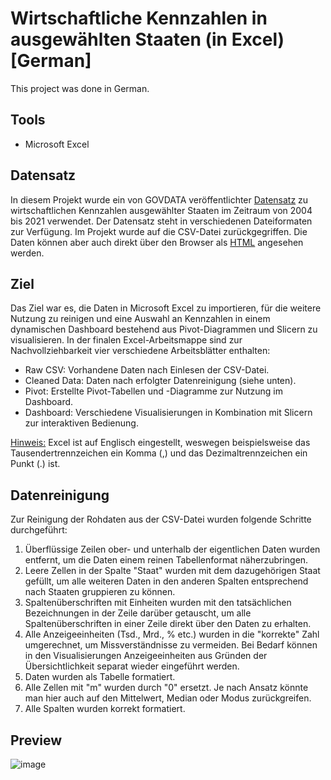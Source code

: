 # Wirtschaftliche Kennzahlen in ausgewählten Staaten (in Excel) [German]
This project was done in German.

## Tools
- Microsoft Excel

## Datensatz
In diesem Projekt wurde ein von GOVDATA veröffentlichter [Datensatz](https://www.govdata.de/web/guest/daten/-/details/flache-bevolkerung-erwerbslosenquote-inflationsrate-bruttonationaleinkommen-und-bruttoinlandspr) zu wirtschaftlichen Kennzahlen ausgewählter Staaten im Zeitraum von 2004 bis 2021 verwendet. Der Datensatz steht in verschiedenen Dateiformaten zur Verfügung. Im Projekt wurde auf die CSV-Datei zurückgegriffen. Die Daten können aber auch direkt über den Browser als [HTML](https://www.datenportal.bmbf.de/portal/de/Tabelle-0.37.html) angesehen werden.

## Ziel
Das Ziel war es, die Daten in Microsoft Excel zu importieren, für die weitere Nutzung zu reinigen und eine Auswahl an Kennzahlen in einem dynamischen Dashboard bestehend aus Pivot-Diagrammen und Slicern zu visualisieren. In der finalen Excel-Arbeitsmappe sind zur Nachvollziehbarkeit vier verschiedene Arbeitsblätter enthalten:
- Raw CSV: Vorhandene Daten nach Einlesen der CSV-Datei.
- Cleaned Data: Daten nach erfolgter Datenreinigung (siehe unten). 
- Pivot: Erstellte Pivot-Tabellen und -Diagramme zur Nutzung im Dashboard.
- Dashboard: Verschiedene Visualisierungen in Kombination mit Slicern zur interaktiven Bedienung.

<u>Hinweis:</u> Excel ist auf Englisch eingestellt, weswegen beispielsweise das Tausendertrennzeichen ein Komma (,) und das Dezimaltrennzeichen ein Punkt (.) ist.

## Datenreinigung
Zur Reinigung der Rohdaten aus der CSV-Datei wurden folgende Schritte durchgeführt:
1. Überflüssige Zeilen ober- und unterhalb der eigentlichen Daten wurden entfernt, um die Daten einem reinen Tabellenformat näherzubringen.
1. Leere Zellen in der Spalte "Staat" wurden mit dem dazugehörigen Staat gefüllt, um alle weiteren Daten in den anderen Spalten entsprechend nach Staaten gruppieren zu können.
1. Spaltenüberschriften mit Einheiten wurden mit den tatsächlichen Bezeichnungen in der Zeile darüber getauscht, um alle Spaltenüberschriften in einer Zeile direkt über den Daten zu erhalten.
1. Alle Anzeigeeinheiten (Tsd., Mrd., % etc.) wurden in die "korrekte" Zahl umgerechnet, um Missverständnisse zu vermeiden. Bei Bedarf können in den Visualisierungen Anzeigeeinheiten aus Gründen der Übersichtlichkeit separat wieder eingeführt werden.
1. Daten wurden als Tabelle formatiert.
1. Alle Zellen mit "m" wurden durch "0" ersetzt. Je nach Ansatz könnte man hier auch auf den Mittelwert, Median oder Modus zurückgreifen.
1. Alle Spalten wurden korrekt formatiert.

## Preview
![image](https://github.com/finn-andresen/Portfolio/assets/127629198/5cba4b19-eafa-46c9-85e4-f324c4a0feaf)
